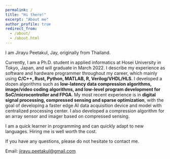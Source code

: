 ```yaml
---
permalink: /
title: "Hi there!"
excerpt: "About me"
author_profile: true
redirect_from: 
  - /about/
  - /about.html
---
```

I am Jirayu Peetakul, Jay, originally from Thailand.

Currently, I am a Ph.D. student in applied informatics at Hosei University in Tokyo, Japan, and will graduate in March 2022. 
I describe my experience as software and hardware programmer throughout my career, which mainly using
**C/C++, Rust, Python, MATLAB, R, Verilog/VHDL/HLS**.
I developed a dozen algorithms such as 
**low-latency data compression algorithms, image/video coding algorithms, and low-level program development for SoC/microcontroller and FPGA**. 
My most recent experience is in 
**digital signal processing, compressed sensing and sparse optimization**, 
with the goal of developing a faster edge AI data acquisition device and model with centralized processing center. 
I also developed a compression algorithm for an array sensor and imager based on compressed sensing. 

I am a quick learner in programming and can quickly adapt to new languages.
Hiring me is well worth the cost.

If you have any questions, please do not hesitate to contact me.

Email: jirayu.peetakul@gmail.com
